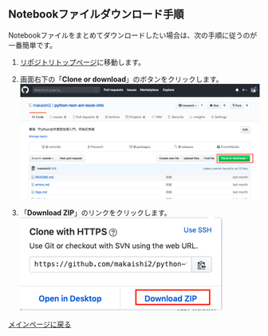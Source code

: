 ## Notebookファイルダウンロード手順

Notebookファイルをまとめてダウンロードしたい場合は、次の手順に従うのが一番簡単です。


1. [リポジトリトップページ](https://github.com/makaishi2/python-text-anl-book-info)に移動します。

2. 画面右下の「**Clone or download**」のボタンをクリックします。  
![](images/download1.png)

3. 「**Download ZIP**」のリンクをクリックします。  
![](images/download2.png)

[メインページに戻る](./README.md)